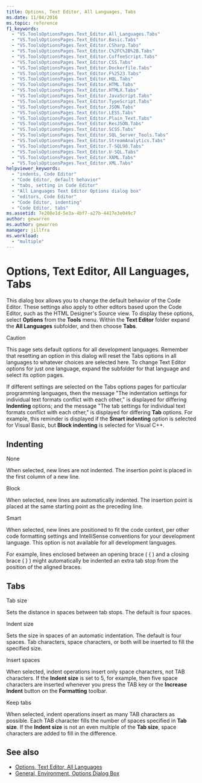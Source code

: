 ```yaml
---
title: Options, Text Editor, All Languages, Tabs
ms.date: 11/04/2016
ms.topic: reference
f1_keywords:
  - "VS.ToolsOptionsPages.Text_Editor.All_Languages.Tabs"
  - "VS.ToolsOptionsPages.Text_Editor.Basic.Tabs"
  - "VS.ToolsOptionsPages.Text_Editor.CSharp.Tabs"
  - "VS.ToolsOptionsPages.Text_Editor.C%2FC%2B%2B.Tabs"
  - "VS.ToolsOptionsPages.Text_Editor.CoffeeScript.Tabs"
  - "VS.ToolsOptionsPages.Text_Editor.CSS.Tabs"
  - "VS.ToolsOptionsPages.Text_Editor.Dockerfile.Tabs"
  - "VS.ToolsOptionsPages.Text_Editor.F%2523.Tabs"
  - "VS.ToolsOptionsPages.Text_Editor.HQL.Tabs"
  - "VS.ToolsOptionsPages.Text_Editor.HTML.Tabs"
  - "VS.ToolsOptionsPages.Text_Editor.HTMLX.Tabs"
  - "VS.ToolsOptionsPages.Text_Editor.JavaScript.Tabs"
  - "VS.ToolsOptionsPages.Text_Editor.TypeScript.Tabs"
  - "VS.ToolsOptionsPages.Text_Editor.JSON.Tabs"
  - "VS.ToolsOptionsPages.Text_Editor.LESS.Tabs"
  - "VS.ToolsOptionsPages.Text_Editor.Plain_Text.Tabs"
  - "VS.ToolsOptionsPages.Text_Editor.ResJSON.Tabs"
  - "VS.ToolsOptionsPages.Text_Editor.SCSS.Tabs"
  - "VS.ToolsOptionsPages.Text_Editor.SQL_Server_Tools.Tabs"
  - "VS.ToolsOptionsPages.Text_Editor.StreamAnalytics.Tabs"
  - "VS.ToolsOptionsPages.Text_Editor.T-SQL90.Tabs"
  - "VS.ToolsOptionsPages.Text_Editor.U-SQL.Tabs"
  - "VS.ToolsOptionsPages.Text_Editor.XAML.Tabs"
  - "VS.ToolsOptionsPages.Text_Editor.XML.Tabs"
helpviewer_keywords:
  - "indents, Code Editor"
  - "Code Editor, default behavior"
  - "tabs, setting in Code Editor"
  - "All Languages Text Editor Options dialog box"
  - "editors, Code Editor"
  - "Code Editor, indenting"
  - "Code Editor, tabs"
ms.assetid: 7e208e1d-5e3a-4bf7-a27b-4417e3e049c7
author: gewarren
ms.author: gewarren
manager: jillfra
ms.workload:
  - "multiple"
---
```

# Options, Text Editor, All Languages, Tabs

This dialog box allows you to change the default behavior of the Code Editor. These settings also apply to other editors based upon the Code Editor, such as the HTML Designer's Source view. To display these options, select **Options** from the **Tools** menu. Within the **Text Editor** folder expand the **All Languages** subfolder, and then choose **Tabs**.

> [!CAUTION]
> This page sets default options for all development languages. Remember that resetting an option in this dialog will reset the Tabs options in all languages to whatever choices are selected here. To change Text Editor options for just one language, expand the subfolder for that language and select its option pages.

If different settings are selected on the Tabs options pages for particular programming languages, then the message "The indentation settings for individual text formats conflict with each other," is displayed for differing **Indenting** options; and the message "The tab settings for individual text formats conflict with each other," is displayed for differing **Tab** options. For example, this reminder is displayed if the **Smart indenting** option is selected for Visual Basic, but **Block indenting** is selected for Visual C++.

## Indenting

None

When selected, new lines are not indented. The insertion point is placed in the first column of a new line.

Block

When selected, new lines are automatically indented. The insertion point is placed at the same starting point as the preceding line.

Smart

When selected, new lines are positioned to fit the code context, per other code formatting settings and IntelliSense conventions for your development language. This option is not available for all development languages.

For example, lines enclosed between an opening brace ( { ) and a closing brace ( } ) might automatically be indented an extra tab stop from the position of the aligned braces.

## Tabs

Tab size

Sets the distance in spaces between tab stops. The default is four spaces.

Indent size

Sets the size in spaces of an automatic indentation. The default is four spaces. Tab characters, space characters, or both will be inserted to fill the specified size.

Insert spaces

When selected, indent operations insert only space characters, not TAB characters. If the **Indent size** is set to 5, for example, then five space characters are inserted whenever you press the TAB key or the **Increase Indent** button on the **Formatting** toolbar.

Keep tabs

When selected, indent operations insert as many TAB characters as possible. Each TAB character fills the number of spaces specified in **Tab size**. If the **Indent size** is not an even multiple of the **Tab size**, space characters are added to fill in the difference.

## See also

- [Options, Text Editor, All Languages](../../ide/reference/options-text-editor-all-languages.md)
- [General, Environment, Options Dialog Box](../../ide/reference/general-environment-options-dialog-box.md)